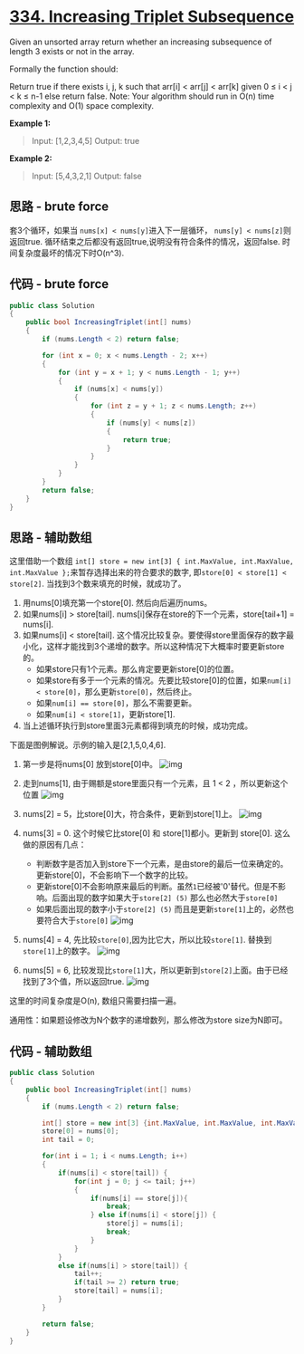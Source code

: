 # [334. Increasing Triplet Subsequence](https://leetcode.com/problems/increasing-triplet-subsequence/)

Given an unsorted array return whether an increasing subsequence of length 3 exists or not in the array.

Formally the function should:

Return true if there exists i, j, k
such that arr[i] < arr[j] < arr[k] given 0 ≤ i < j < k ≤ n-1 else return false.
Note: Your algorithm should run in O(n) time complexity and O(1) space complexity.

**Example 1:**

> Input: [1,2,3,4,5]
> Output: true

**Example 2:**

> Input: [5,4,3,2,1]
> Output: false

## 思路 - brute force

套3个循环，如果当 `nums[x] < nums[y]`进入下一层循环， `nums[y] < nums[z]`则返回true. 循环结束之后都没有返回true,说明没有符合条件的情况，返回false. 时间复杂度最坏的情况下时O(n^3).

## 代码 - brute force

```csharp
public class Solution
{
    public bool IncreasingTriplet(int[] nums)
    {
        if (nums.Length < 2) return false;

        for (int x = 0; x < nums.Length - 2; x++)
        {
            for (int y = x + 1; y < nums.Length - 1; y++)
            {
                if (nums[x] < nums[y])
                {
                    for (int z = y + 1; z < nums.Length; z++)
                    {
                        if (nums[y] < nums[z])
                        {
                            return true;
                        }
                    }
                }
            }
        }
        return false;
    }
}
```

## 思路 - 辅助数组

这里借助一个数组 `int[] store = new int[3] { int.MaxValue, int.MaxValue, int.MaxValue };`来暂存选择出来的符合要求的数字, 即`store[0] < store[1] < store[2]`. 当找到3个数来填充的时候，就成功了。

1. 用nums[0]填充第一个store[0]. 然后向后遍历nums。
2. 如果nums[i] > store[tail]. nums[i]保存在store的下一个元素，store[tail+1] = nums[i].
3. 如果nums[i] < store[tail]. 这个情况比较复杂。要使得store里面保存的数字最小化，这样才能找到3个递增的数字。所以这种情况下大概率时要更新store的。
   * 如果store只有1个元素。那么肯定要更新store[0]的位置。
   * 如果store有多于一个元素的情况。先要比较store[0]的位置，如果`num[i] < store[0]`，那么更新`store[0]`，然后终止。
   * 如果`num[i] == store[0]`，那么不需要更新。
   * 如果`num[i] < store[1]`，更新store[1].
4. 当上述循环执行到store里面3元素都得到填充的时候，成功完成。

下面是图例解说。示例的输入是[2,1,5,0,4,6].

1. 第一步是将nums[0] 放到store[0]中。
   ![img](image/figure1.jpg)

2. 走到nums[1], 由于赐额是store里面只有一个元素，且 1 < 2 ，所以更新这个位置
   ![img](image/figure2.jpg)

3. nums[2] = 5，比store[0]大，符合条件，更新到store[1]上。
   ![img](image/figure3.jpg)

4. nums[3] = 0. 这个时候它比store[0] 和 store[1]都小。更新到 store[0]. 这么做的原因有几点：
   * 判断数字是否加入到store下一个元素，是由store的最后一位来确定的。更新store[0]，不会影响下一个数字的比较。
   * 更新store[0]不会影响原来最后的判断。虽然`1`已经被'0'替代。但是不影响。后面出现的数字如果大于`store[2] (5)` 那么也必然大于`store[0]`
   * 如果后面出现的数字小于`store[2] (5)` 而且是更新`store[1]`上的，必然也要符合大于`store[0]`
   ![img](image/figure3.jpg)

5. nums[4] = 4, 先比较`store[0]`,因为比它大，所以比较`store[1]`. 替换到`store[1]`上的数字。
   ![img](image/figure4.jpg)

6. nums[5] = 6, 比较发现比`store[1]`大，所以更新到`store[2]`上面。由于已经找到了3个值，所以返回true.
   ![img](image/figure5.jpg)

这里的时间复杂度是O(n), 数组只需要扫描一遍。

通用性：如果题设修改为N个数字的递增数列，那么修改为store size为N即可。

## 代码 - 辅助数组

```csharp
public class Solution
{
    public bool IncreasingTriplet(int[] nums)
    {
        if (nums.Length < 2) return false;

        int[] store = new int[3] {int.MaxValue, int.MaxValue, int.MaxValue};
        store[0] = nums[0];
        int tail = 0;

        for(int i = 1; i < nums.Length; i++)
        {
            if(nums[i] < store[tail]) {
                for(int j = 0; j <= tail; j++)
                {
                    if(nums[i] == store[j]){
                        break;
                    } else if(nums[i] < store[j]) {
                        store[j] = nums[i];
                        break;
                    }
                }
            }
            else if(nums[i] > store[tail]) {
                tail++;
                if(tail >= 2) return true;
                store[tail] = nums[i];
            }
        }

        return false;
    }
}
```
